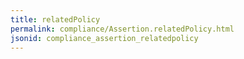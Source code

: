 ```yaml
---
title: relatedPolicy
permalink: compliance/Assertion.relatedPolicy.html
jsonid: compliance_assertion_relatedpolicy
---
```

